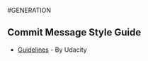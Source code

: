 #GENERATION

Commit Message Style Guide
------
* [Guidelines](https://udacity.github.io/git-styleguide/) - By Udacity
